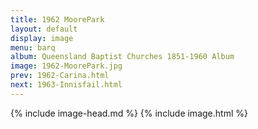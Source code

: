 ```yaml
---
title: 1962 MoorePark
layout: default
display: image
menu: barq
album: Queensland Baptist Churches 1851-1960 Album
image: 1962-MoorePark.jpg
prev: 1962-Carina.html
next: 1963-Innisfail.html
---
```

{% include image-head.md %}
{% include image.html %}